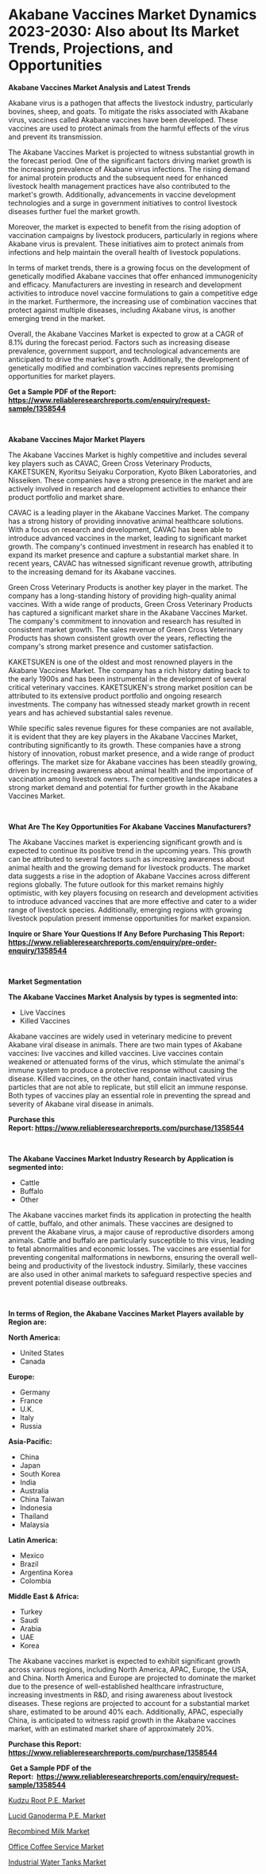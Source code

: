 <p><h1>Akabane Vaccines Market Dynamics 2023-2030: Also about Its Market Trends, Projections, and Opportunities</h1></p><p><strong>Akabane Vaccines Market Analysis and Latest Trends</strong></p>
<p><p>Akabane virus is a pathogen that affects the livestock industry, particularly bovines, sheep, and goats. To mitigate the risks associated with Akabane virus, vaccines called Akabane vaccines have been developed. These vaccines are used to protect animals from the harmful effects of the virus and prevent its transmission.</p><p>The Akabane Vaccines Market is projected to witness substantial growth in the forecast period. One of the significant factors driving market growth is the increasing prevalence of Akabane virus infections. The rising demand for animal protein products and the subsequent need for enhanced livestock health management practices have also contributed to the market's growth. Additionally, advancements in vaccine development technologies and a surge in government initiatives to control livestock diseases further fuel the market growth.</p><p>Moreover, the market is expected to benefit from the rising adoption of vaccination campaigns by livestock producers, particularly in regions where Akabane virus is prevalent. These initiatives aim to protect animals from infections and help maintain the overall health of livestock populations.</p><p>In terms of market trends, there is a growing focus on the development of genetically modified Akabane vaccines that offer enhanced immunogenicity and efficacy. Manufacturers are investing in research and development activities to introduce novel vaccine formulations to gain a competitive edge in the market. Furthermore, the increasing use of combination vaccines that protect against multiple diseases, including Akabane virus, is another emerging trend in the market.</p><p>Overall, the Akabane Vaccines Market is expected to grow at a CAGR of 8.1% during the forecast period. Factors such as increasing disease prevalence, government support, and technological advancements are anticipated to drive the market's growth. Additionally, the development of genetically modified and combination vaccines represents promising opportunities for market players.</p></p>
<p><strong>Get a Sample PDF of the Report:&nbsp; <a href="https://www.reliableresearchreports.com/enquiry/request-sample/1358544">https://www.reliableresearchreports.com/enquiry/request-sample/1358544</a></strong></p>
<p>&nbsp;</p>
<p><strong>Akabane Vaccines Major Market Players</strong></p>
<p><p>The Akabane Vaccines Market is highly competitive and includes several key players such as CAVAC, Green Cross Veterinary Products, KAKETSUKEN, Kyoritsu Seiyaku Corporation, Kyoto Biken Laboratories, and Nisseiken. These companies have a strong presence in the market and are actively involved in research and development activities to enhance their product portfolio and market share.</p><p>CAVAC is a leading player in the Akabane Vaccines Market. The company has a strong history of providing innovative animal healthcare solutions. With a focus on research and development, CAVAC has been able to introduce advanced vaccines in the market, leading to significant market growth. The company's continued investment in research has enabled it to expand its market presence and capture a substantial market share. In recent years, CAVAC has witnessed significant revenue growth, attributing to the increasing demand for its Akabane vaccines.</p><p>Green Cross Veterinary Products is another key player in the market. The company has a long-standing history of providing high-quality animal vaccines. With a wide range of products, Green Cross Veterinary Products has captured a significant market share in the Akabane Vaccines Market. The company's commitment to innovation and research has resulted in consistent market growth. The sales revenue of Green Cross Veterinary Products has shown consistent growth over the years, reflecting the company's strong market presence and customer satisfaction.</p><p>KAKETSUKEN is one of the oldest and most renowned players in the Akabane Vaccines Market. The company has a rich history dating back to the early 1900s and has been instrumental in the development of several critical veterinary vaccines. KAKETSUKEN's strong market position can be attributed to its extensive product portfolio and ongoing research investments. The company has witnessed steady market growth in recent years and has achieved substantial sales revenue.</p><p>While specific sales revenue figures for these companies are not available, it is evident that they are key players in the Akabane Vaccines Market, contributing significantly to its growth. These companies have a strong history of innovation, robust market presence, and a wide range of product offerings. The market size for Akabane vaccines has been steadily growing, driven by increasing awareness about animal health and the importance of vaccination among livestock owners. The competitive landscape indicates a strong market demand and potential for further growth in the Akabane Vaccines Market.</p></p>
<p>&nbsp;</p>
<p><strong>What Are The Key Opportunities For Akabane Vaccines Manufacturers?</strong></p>
<p><p>The Akabane Vaccines market is experiencing significant growth and is expected to continue its positive trend in the upcoming years. This growth can be attributed to several factors such as increasing awareness about animal health and the growing demand for livestock products. The market data suggests a rise in the adoption of Akabane Vaccines across different regions globally. The future outlook for this market remains highly optimistic, with key players focusing on research and development activities to introduce advanced vaccines that are more effective and cater to a wider range of livestock species. Additionally, emerging regions with growing livestock population present immense opportunities for market expansion.</p></p>
<p><strong>Inquire or Share Your Questions If Any Before Purchasing This Report: <a href="https://www.reliableresearchreports.com/enquiry/pre-order-enquiry/1358544">https://www.reliableresearchreports.com/enquiry/pre-order-enquiry/1358544</a></strong></p>
<p>&nbsp;</p>
<p><strong>Market Segmentation</strong></p>
<p><strong>The Akabane Vaccines Market Analysis by types is segmented into:</strong></p>
<p><ul><li>Live Vaccines</li><li>Killed Vaccines</li></ul></p>
<p><p>Akabane vaccines are widely used in veterinary medicine to prevent Akabane viral disease in animals. There are two main types of Akabane vaccines: live vaccines and killed vaccines. Live vaccines contain weakened or attenuated forms of the virus, which stimulate the animal's immune system to produce a protective response without causing the disease. Killed vaccines, on the other hand, contain inactivated virus particles that are not able to replicate, but still elicit an immune response. Both types of vaccines play an essential role in preventing the spread and severity of Akabane viral disease in animals.</p></p>
<p><strong>Purchase this Report:&nbsp;<a href="https://www.reliableresearchreports.com/purchase/1358544">https://www.reliableresearchreports.com/purchase/1358544</a></strong></p>
<p>&nbsp;</p>
<p><strong>The Akabane Vaccines Market Industry Research by Application is segmented into:</strong></p>
<p><ul><li>Cattle</li><li>Buffalo</li><li>Other</li></ul></p>
<p><p>The Akabane vaccines market finds its application in protecting the health of cattle, buffalo, and other animals. These vaccines are designed to prevent the Akabane virus, a major cause of reproductive disorders among animals. Cattle and buffalo are particularly susceptible to this virus, leading to fetal abnormalities and economic losses. The vaccines are essential for preventing congenital malformations in newborns, ensuring the overall well-being and productivity of the livestock industry. Similarly, these vaccines are also used in other animal markets to safeguard respective species and prevent potential disease outbreaks.</p></p>
<p>&nbsp;</p>
<p><strong>In terms of Region, the Akabane Vaccines Market Players available by Region are:</strong></p>
<p>
    <p> <strong> North America: </strong>
        <ul>
            <li>United States</li>
            <li>Canada</li>
        </ul>
        </p> 
    <p> <strong> Europe: </strong>
        <ul>
            <li>Germany</li>
            <li>France</li>
            <li>U.K.</li>
            <li>Italy</li>
            <li>Russia</li>
        </ul>
        </p> 
    <p> <strong> Asia-Pacific: </strong>
        <ul>
            <li>China</li>
            <li>Japan</li>
            <li>South Korea</li>
            <li>India</li>
            <li>Australia</li>
            <li>China Taiwan</li>
            <li>Indonesia</li>
            <li>Thailand</li>
            <li>Malaysia</li>
        </ul>
        </p> 
    <p> <strong> Latin America: </strong>
        <ul>
            <li>Mexico</li>
            <li>Brazil</li>
            <li>Argentina Korea</li>
            <li>Colombia</li>
        </ul>
        </p> 
    <p> <strong> Middle East & Africa: </strong>
        <ul>
            <li>Turkey</li>
            <li>Saudi</li>
            <li>Arabia</li>
            <li>UAE</li>
            <li>Korea</li>
        </ul>
    </p>
    </p>
<p><p>The Akabane vaccines market is expected to exhibit significant growth across various regions, including North America, APAC, Europe, the USA, and China. North America and Europe are projected to dominate the market due to the presence of well-established healthcare infrastructure, increasing investments in R&D, and rising awareness about livestock diseases. These regions are projected to account for a substantial market share, estimated to be around 40% each. Additionally, APAC, especially China, is anticipated to witness rapid growth in the Akabane vaccines market, with an estimated market share of approximately 20%.</p></p>
<p><strong>Purchase this Report: <a href="https://www.reliableresearchreports.com/purchase/1358544">https://www.reliableresearchreports.com/purchase/1358544</a></strong></p>
<p>&nbsp;<strong>Get a Sample PDF of the Report:&nbsp;&nbsp;<a href="https://www.reliableresearchreports.com/enquiry/request-sample/1358544">https://www.reliableresearchreports.com/enquiry/request-sample/1358544</a></strong></p>
<p><strong></strong></p>
<p><p><a href="https://github.com/RoccoManning/Market-Research-Report-List-1/blob/main/kudzu-root-pe-market.md">Kudzu Root P.E. Market</a></p><p><a href="https://github.com/RichRobinson5/Market-Research-Report-List-1/blob/main/lucid-ganoderma-pe-market.md">Lucid Ganoderma P.E. Market</a></p><p><a href="https://www.linkedin.com/pulse/recombined-milk-market-size-2023-2030-global-industrial-fgswf/">Recombined Milk Market</a></p><p><a href="https://www.linkedin.com/pulse/office-coffee-service-market-challenges-opportunities-growth-2kyze/">Office Coffee Service Market</a></p><p><a href="https://medium.com/@seanhunt765/industrial-water-tanks-market-size-growth-forecast-2023-2030-c7c3124e2047">Industrial Water Tanks Market</a></p></p>